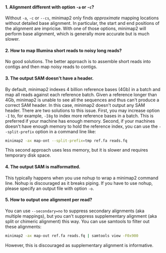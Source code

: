 #### 1. Alignment different with option `-a` or `-c`?

Without `-a`, `-c` or `--cs`, minimap2 only finds *approximate* mapping locations without detailed base alignment. In
particular, the start and end positions of the alignment are impricise. With one of those options, minimap2 will perform
base alignment, which is generally more accurate but is much slower.

#### 2. How to map Illumina short reads to noisy long reads?

No good solutions. The better approach is to assemble short reads into contigs and then map noisy reads to contigs.

#### 3. The output SAM doesn't have a header.

By default, minimap2 indexes 4 billion reference bases (4Gb) in a batch and map all reads against each reference batch.
Given a reference longer than 4Gb, minimap2 is unable to see all the sequences and thus can't produce a correct SAM
header. In this case, minimap2 doesn't output any SAM header. There are two solutions to this issue. First, you may
increase option `-I` to, for example,
`-I8g` to index more reference bases in a batch. This is preferred if your machine has enough memory. Second, if your
machines doesn't have enough memory to hold the reference index, you can use the `--split-prefix` option in a command
line like:

```sh
minimap2 -ax map-ont --split-prefix=tmp ref.fa reads.fq
```

This second approach uses less memory, but it is slower and requires temporary disk space.

#### 4. The output SAM is malformatted.

This typically happens when you use nohup to wrap a minimap2 command line. Nohup is discouraged as it breaks piping. If
you have to use nohup, please specify an output file with option `-o`.

#### 5. How to output one alignment per read?

You can use `--secondary=no` to suppress secondary alignments (aka multiple mappings), but you can't suppress
supplementary alignment (aka split or chimeric alignment) this way. You can use samtools to filter out these alignments:

```sh
minimap2 -ax map-out ref.fa reads.fq | samtools view -F0x900
```

However, this is discouraged as supplementary alignment is informative.
